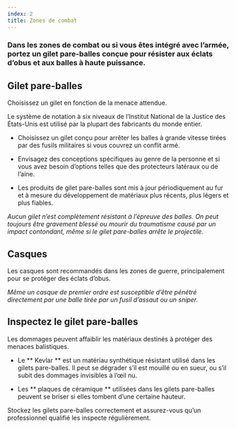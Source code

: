 ```yaml
---
index: 2
title: Zones de combat
---
```

### Dans les zones de combat ou si vous êtes intégré avec l’armée, portez un gilet pare-balles conçue pour résister aux éclats d’obus et aux balles à haute puissance.

## Gilet pare-balles

Choisissez un gilet en fonction de la menace attendue.

Le système de notation à six niveaux de l’Institut National de la Justice des États-Unis est utilisé par la plupart des fabricants du monde entier.

*   Choisissez un gilet conçu pour arrêter les balles à grande vitesse tirées par des fusils militaires si vous couvrez un conflit armé.

*   Envisagez des conceptions spécifiques au genre de la personne et si vous avez besoin d’options telles que des protecteurs latéraux ou de l’aine.

*   Les produits de gilet pare-balles sont mis à jour périodiquement au fur et à mesure du développement de matériaux plus récents, plus légers et plus fiables.

_Aucun gilet n’est complètement résistant à l’épreuve des balles. On peut toujours être gravement blessé ou mourir du traumatisme causé par un impact contondant, même si le gilet pare-balles arrête le projectile._

## Casques

Les casques sont recommandés dans les zones de guerre, principalement pour se protéger des éclats d’obus.

_Même un casque de premier ordre est susceptible d’être pénétré directement par une balle tirée par un fusil d’assaut ou un sniper._

## Inspectez le gilet pare-balles

Les dommages peuvent affaiblir les matériaux destinés à protéger des menaces balistiques.

*   Le ** Kevlar ** est un matériau synthétique résistant utilisé dans les gilets pare-balles. Il peut se dégrader s’il est mouillé ou en sueur, ou s’il subit des dommages invisibles à l’œil nu.

*   Les ** plaques de céramique ** utilisées dans les gilets pare-balles peuvent se briser si elles tombent d’une certaine hauteur.

Stockez les gilets pare-balles correctement et assurez-vous qu’un professionnel qualifié les inspecte régulièrement.